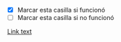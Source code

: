 - [x] Marcar esta casilla si funcionó
- [ ] Marcar esta casilla si no funcionó

[Link text](../SeccionEnlaceAOtraNotaPrueba/notaPrueba)